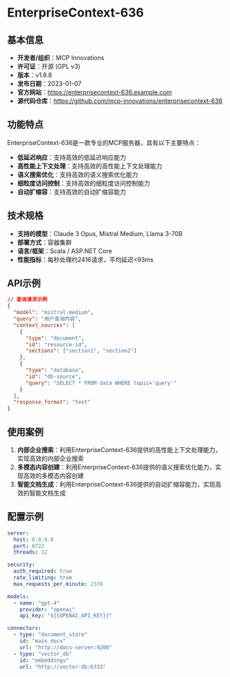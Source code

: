 # EnterpriseContext-636

## 基本信息

- **开发者/组织**：MCP Innovations
- **许可证**：开源 (GPL v3)
- **版本**：v1.8.8
- **发布日期**：2023-01-07
- **官方网站**：https://enterprisecontext-636.example.com
- **源代码仓库**：https://github.com/mcp-innovations/enterprisecontext-636

## 功能特点

EnterpriseContext-636是一款专业的MCP服务器，具有以下主要特点：

- **低延迟响应**：支持高效的低延迟响应能力
- **高性能上下文处理**：支持高效的高性能上下文处理能力
- **语义搜索优化**：支持高效的语义搜索优化能力
- **细粒度访问控制**：支持高效的细粒度访问控制能力
- **自动扩缩容**：支持高效的自动扩缩容能力


## 技术规格

- **支持的模型**：Claude 3 Opus, Mistral Medium, Llama 3-70B
- **部署方式**：容器集群
- **语言/框架**：Scala / ASP.NET Core
- **性能指标**：每秒处理约2416请求，平均延迟<93ms

## API示例

```json
// 查询请求示例
{
  "model": "mistral-medium",
  "query": "用户查询内容",
  "context_sources": [
    {
      "type": "document",
      "id": "resource-id",
      "sections": ["section1", "section2"]
    },
    {
      "type": "database",
      "id": "db-source",
      "query": "SELECT * FROM data WHERE topic='query'"
    }
  ],
  "response_format": "text"
}
```

## 使用案例

1. **内部企业搜索**：利用EnterpriseContext-636提供的高性能上下文处理能力，实现高效的内部企业搜索
2. **多模态内容创建**：利用EnterpriseContext-636提供的语义搜索优化能力，实现高效的多模态内容创建
3. **智能文档生成**：利用EnterpriseContext-636提供的自动扩缩容能力，实现高效的智能文档生成


## 配置示例

```yaml
server:
  host: 0.0.0.0
  port: 8722
  threads: 12

security:
  auth_required: true
  rate_limiting: true
  max_requests_per_minute: 2378

models:
  - name: "gpt-4"
    provider: "openai"
    api_key: "${{OPENAI_API_KEY}}"

connectors:
  - type: "document_store"
    id: "main_docs"
    url: "http://docs-server:9200"
  - type: "vector_db"
    id: "embeddings"
    url: "http://vector-db:6333"
```